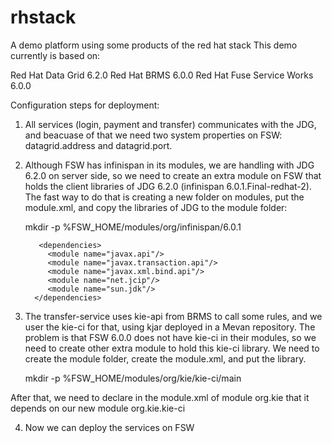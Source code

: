rhstack
=======

A demo platform using some products of the red hat stack
This demo currently is based on:

 Red Hat Data Grid 6.2.0
 Red Hat BRMS 6.0.0
 Red Hat Fuse Service Works 6.0.0
 
Configuration steps for deployment:

1) All services (login, payment and transfer) communicates with the JDG, and beacuase of that we need two system properties on FSW: datagrid.address and datagrid.port.

2) Although FSW has infinispan in its modules, we are handling with JDG 6.2.0 on server side, so we need to create an extra module on FSW that holds the client libraries of JDG 6.2.0 (infinispan 6.0.1.Final-redhat-2). The fast way to do that is creating a new folder on modules, put the module.xml, and copy the libraries of JDG to the module folder:

      mkdir -p %FSW_HOME/modules/org/infinispan/6.0.1
      
      <module xmlns="urn:jboss:module:1.1" name="org.infinispan" slot="6.0.1">
          <resources>
            <resource-root path="infinispan-core-6.0.1.Final-redhat-2.jar"/>
            <resource-root path="infinispan-client-hotrod-6.0.1.Final-redhat-2.jar"/>
            <resource-root path="infinispan-commons-6.0.1.Final-redhat-2.jar"/>
            <resource-root path="jboss-logging-3.1.2.GA-redhat-1.jar"/>
            <resource-root path="commons-pool-1.6-redhat-4.jar"/>
            <resource-root path="jboss-marshalling-1.4.2.Final-redhat-2.jar"/>
            <resource-root path="jboss-marshalling-river-1.4.2.Final-redhat-2.jar"/>
            <!-- Insert resources here -->
          </resources>

          <dependencies>
            <module name="javax.api"/>
            <module name="javax.transaction.api"/>
            <module name="javax.xml.bind.api"/>
            <module name="net.jcip"/>
            <module name="sun.jdk"/>
         </dependencies>
      </module>

3) The transfer-service uses kie-api from BRMS to call some rules, and we user the kie-ci for that, using kjar deployed in a Mevan repository. The problem is that FSW 6.0.0 does not have kie-ci in their modules, so we need to create other extra module to hold this kie-ci library. We need to create the module folder, create the module.xml, and put the library.


      mkdir -p %FSW_HOME/modules/org/kie/kie-ci/main
      
      <module xmlns="urn:jboss:module:1.1" name="org.kie.kie-ci">
	<resources>
		<resource-root path="aether-api-1.13.1.jar" />
		<resource-root path="aether-connector-file-1.13.1.jar" />
		<resource-root path="aether-connector-wagon-1.13.1.jar" />
		<resource-root path="aether-impl-1.13.1.jar" />
		<resource-root path="aether-spi-1.13.1.jar" />
		<resource-root path="aether-util-1.13.1.jar" />
		<resource-root path="ant-1.8.3.jar" />
		<resource-root path="ant-launcher-1.8.3.jar" />
		<resource-root path="antlr-2.7.7-redhat-2.jar" />
		<resource-root path="commons-logging-api-1.1.jar"/>
		<resource-root path="httpclient-4.2.1-redhat-1.jar"/>
		<resource-root path="httpcore-4.2.1-redhat-1.jar"/>
		<resource-root path="kie-ci-6.0.2-redhat-2.jar" />
		<resource-root path="maven-aether-provider-3.0.5.jar" />
		<resource-root path="maven-artifact-3.0.5.jar" />
		<resource-root path="maven-compat-3.0.5.jar" />
		<resource-root path="maven-core-3.0.5.jar" />
		<resource-root path="maven-model-3.0.5.jar" />
		<resource-root path="maven-model-builder-3.0.5.jar" />
		<resource-root path="maven-plugin-api-3.0.5.jar" />
		<resource-root path="maven-repository-metadata-3.0.5.jar" />
		<resource-root path="maven-settings-3.0.5.jar" />
		<resource-root path="maven-settings-builder-3.0.5.jar" />
		<resource-root path="mvel2-2.1.8.Final-redhat-4.jar" />
		<resource-root path="plexus-cipher-1.4.jar" />
		<resource-root path="plexus-classworlds-2.4.jar" />
		<resource-root path="plexus-component-annotations-1.5.5.jar" />
		<resource-root path="plexus-interpolation-1.14.jar" />
		<resource-root path="plexus-sec-dispatcher-1.3.jar" />
		<resource-root path="plexus-utils-3.0.9.jar" />
		<resource-root path="sisu-guice-3.0.3-no_aop.jar" />
		<resource-root path="sisu-inject-bean-2.2.3.jar" />
		<resource-root path="sisu-inject-plexus-2.2.3.jar" />
		<resource-root path="slf4j-api-1.7.2-redhat-1.jar" />
		<resource-root path="wagon-ahc-1.2.1.jar" />
		<resource-root path="wagon-http-2.0.jar"/>
		<resource-root path="wagon-provider-api-1.0-beta-7.jar" />
		<resource-root path="wagon-http-shared4-2.0.jar"/>
		<!-- Insert resources here -->
	</resources>

	<dependencies>
		<module name="javax.api" />
		<module name="sun.jdk" />
		<module name="org.kie"/>
		<module name="org.drools"/>
		<module name="org.apache.httpcomponents"/>
	</dependencies>
</module>


  After that, we need to declare in the module.xml of module org.kie that it depends on our new module org.kie.kie-ci
      
4) Now we can deploy the services on FSW

